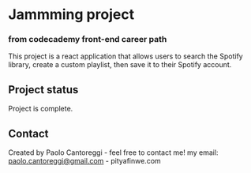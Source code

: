 # Jammming project
### from codecademy front-end career path

This project is a react application that allows users to search the Spotify library, create a custom playlist, then save it to their Spotify account.

## Project status
Project is complete.

## Contact
Created by Paolo Cantoreggi - feel free to contact me! my email: paolo.cantoreggi@gmail.com - pityafinwe.com
